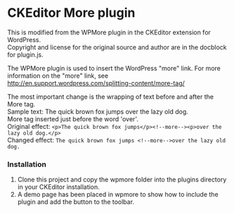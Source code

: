 CKEditor More plugin
====================

This is modified from the WPMore plugin in the CKEditor extension for WordPress.<br />
Copyright and license for the original source and author are in the docblock for plugin.js.

The WPMore plugin is used to insert the WordPress "more" link. For more information on the
"more" link, see http://en.support.wordpress.com/splitting-content/more-tag/

The most important change is the wrapping of text before and after the More tag.<br />
Sample text: The quick brown fox jumps over the lazy old dog.<br />
More tag inserted just before the word 'over'.<br />
Original effect: ```<p>The quick brown fox jumps</p><!--more--><p>over the lazy old dog.</p>```<br />
Changed effect:  ```The quick brown fox jumps <!--more-->over the lazy old dog.```

### Installation
1. Clone this project and copy the wpmore folder into the plugins directory in your CKEditor installation.
2. A demo page has been placed in wpmore to show how to include the plugin and add the button to the toolbar.